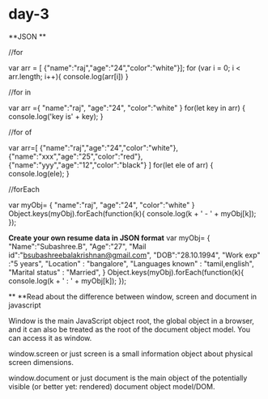 # day-3
**JSON **

//for

 var arr = [ {"name":"raj","age":"24","color":"white"}];
  for (var i = 0; i < arr.length; i++){
  console.log(arr[i])
  }

//for in

var arr ={
 "name":"raj",
 "age":"24",
 "color":"white"
 }
 for(let key in arr)
 {
 console.log('key is' + key);
  }
  
  
  //for of
  
   var arr=[ {"name":"raj","age":"24","color":"white"},{"name":"xxx","age":"25","color":"red"},{"name":"yyy","age":"12","color":"black"} ]
 for(let ele of arr)
 {
 console.log(ele);
  }
  
  //forEach
  
   var myObj= {
 "name":"raj",
 "age":"24",
 "color":"white"
 }
    Object.keys(myObj).forEach(function(k){
    console.log(k + ' - ' + myObj[k]);
});


**Create your own resume data in JSON format**
 var myObj= {
 "Name":"Subashree.B",
 "Age":"27",
 "Mail id":"bsubashreebalakrishnan@gmail.com",
 "DOB":"28.10.1994",
  "Work exp" :"5 years",
  "Location" : "bangalore",
  "Languages known" : "tamil,english",
  "Marital status" : "Married",
   }
    Object.keys(myObj).forEach(function(k){
    console.log(k + ' : ' + myObj[k]);
});

**  **Read about the difference between window, screen and document in javascript

Window is the main JavaScript object root,  the global object in a browser, and it can also be treated as the root of the document object model. You can access it as window.

window.screen or just screen is a small information object about physical screen dimensions.

window.document or just document is the main object of the potentially visible (or better yet: rendered) document object model/DOM.
